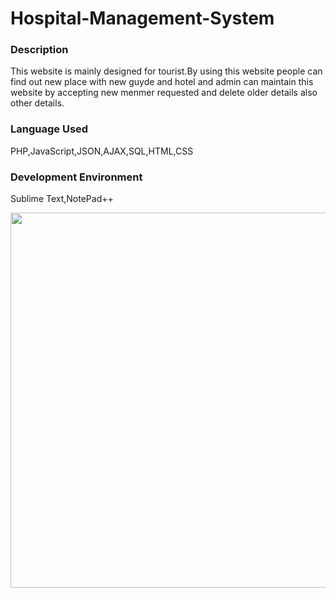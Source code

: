 # Hospital-Management-System
<!DOCTYPE html>
<html>
<body>
<h3>Description</h3>
<p>This website is mainly designed for tourist.By using this website people can find out new place with new guyde and hotel and admin can maintain this website by accepting new menmer requested and delete older details also other details.</p>
<h3>Language Used</h3>
  <p>PHP,JavaScript,JSON,AJAX,SQL,HTML,CSS</p>
<h3>Development Environment </h3>
  <p>Sublime Text,NotePad++</p>
  <img src="https://i.imgur.com/ly80jrz.png" width="800" height="600">
</body>
</html>
